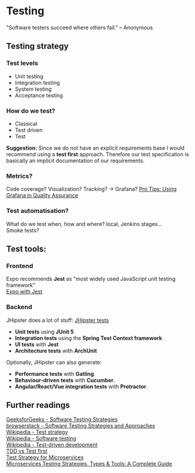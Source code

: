 # Testing
"Software testers succeed where others fail." – Anonymous

## Testing strategy
### Test levels
- Unit testing
- Integration testing
- System testing
- Acceptance testing

### How do we test?
- Classical
- Test driven
- Test 

**Suggestion:** Since we do not have an explicit requirements base I would recommend using a **test first** approach. Therefore our test specification is basically an implicit documentation of our requirements.
### Metrics?
Code coverage?
Visualization? Tracking? -> Grafana?
[Pro Tips: Using Grafana in Quality Assurance](https://grafana.com/blog/2018/11/29/pro-tips-using-grafana-in-quality-assurance/)

### Test automatisation?
What do we test when, how and where?
local, Jenkins stages...
<br>
Smoke tests?
<br>

## Test tools:
### Frontend
Expo recommends **Jest** as "most widely used JavaScript unit testing framework"
<br>
[Expo with Jest](https://docs.expo.io/guides/testing-with-jest/)

### Backend
JHipster does a lot of stuff:
[JHipster tests](https://www.jhipster.tech/running-tests/)
- **Unit tests** using **JUnit 5**
- **Integration tests** using the **Spring Test Context framework**
- **UI tests** with **Jest**
- **Architecture tests** with **ArchUnit**

Optionally, JHipster can also generate:
- **Performance tests** with **Gatling**.
- **Behaviour-driven tests** with **Cucumber**.
- **Angular/React/Vue integration tests** with **Protractor**.

## Further readings
[GeeksforGeeks - Software Testing Strategies](https://www.geeksforgeeks.org/software-testing-strategies/)
<br>
[browserstack - Software Testing Strategies and Approaches](https://www.browserstack.com/guide/software-testing-strategies-and-approaches)
<br>
[Wikipedia - Test strategy](https://en.wikipedia.org/wiki/Test_strategy)
<br>
[Wikipedia - Software testing](https://en.wikipedia.org/wiki/Software_testing)
<br>
[Wikipedia - Test-driven development](https://en.wikipedia.org/wiki/Test-driven_development)
<br>
[TDD vs Test first](https://refactoring-legacy-code.net/tdd-vs-test-first/)
<br>
[Test Strategy for Microservices](https://www.gocd.org/2018/05/08/continuous-delivery-microservices-test-strategy/)
<br>
[Microservices Testing Strategies, Types & Tools: A Complete Guide](https://www.simform.com/microservice-testing-strategies/)

